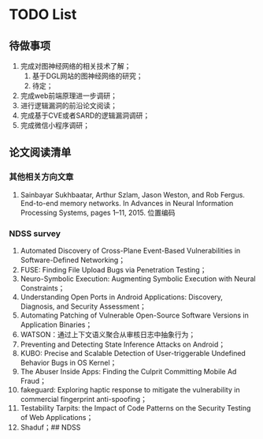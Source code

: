 <!--
 * @Author: Suez_kip 287140262@qq.com
 * @Date: 2022-11-23 16:15:03
 * @LastEditTime: 2023-02-13 17:24:58
 * @LastEditors: Suez_kip
 * @Description: 
-->

# TODO List

## 待做事项

1. 完成对图神经网络的相关技术了解；
   1. 基于DGL网站的图神经网络的研究；
   2. 待定；
2. 完成web前端原理进一步调研；
3. 进行逻辑漏洞的前沿论文阅读；
4. 完成基于CVE或者SARD的逻辑漏洞调研；
5. 完成微信小程序调研；

## 论文阅读清单

### 其他相关方向文章

1. Sainbayar Sukhbaatar, Arthur Szlam, Jason Weston, and Rob Fergus. End-to-end memory networks. In Advances in Neural Information Processing Systems, pages 1–11, 2015. 位置编码

### NDSS survey

1. Automated Discovery of Cross-Plane Event-Based Vulnerabilities in Software-Defined Networking；
2. FUSE: Finding File Upload Bugs via Penetration Testing；
3. Neuro-Symbolic Execution: Augmenting Symbolic Execution with Neural Constraints；
4. Understanding Open Ports in Android Applications: Discovery, Diagnosis, and Security Assessment；
5. Automating Patching of Vulnerable Open-Source Software Versions in Application Binaries；
6. WATSON：通过上下文语义聚合从审核日志中抽象行为；
7. Preventing and Detecting State Inference Attacks on Android；
8. KUBO: Precise and Scalable Detection of User-triggerable Undefined Behavior Bugs in OS Kernel；
9. The Abuser Inside Apps: Finding the Culprit Committing Mobile Ad Fraud；
10. fakeguard: Exploring haptic response to mitigate the vulnerability in commercial fingerprint anti-spoofing；
11. Testability Tarpits: the Impact of Code Patterns on the Security Testing of Web Applications；
12. Shaduf；## NDSS
